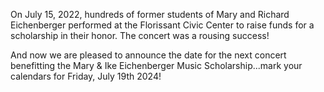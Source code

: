 On July 15, 2022, hundreds of former students of Mary and Richard Eichenberger performed at the Florissant Civic Center to raise funds for a scholarship in their honor. The concert was a rousing success!

And now we are pleased to announce the date for the next concert benefitting the Mary & Ike Eichenberger Music Scholarship...mark your calendars for Friday, July 19th 2024! 

